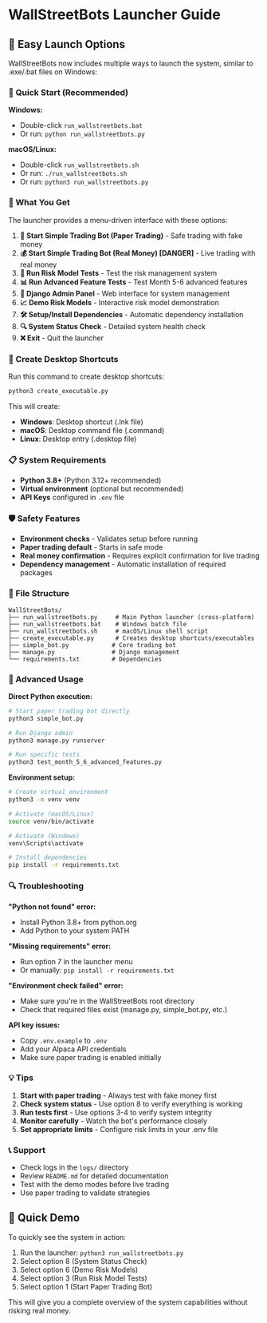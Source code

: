 # WallStreetBots Launcher Guide

## 🚀 Easy Launch Options

WallStreetBots now includes multiple ways to launch the system, similar to .exe/.bat files on Windows:

### 📱 Quick Start (Recommended)

**Windows:**
- Double-click `run_wallstreetbots.bat`
- Or run: `python run_wallstreetbots.py`

**macOS/Linux:**
- Double-click `run_wallstreetbots.sh` 
- Or run: `./run_wallstreetbots.sh`
- Or run: `python3 run_wallstreetbots.py`

### 🎯 What You Get

The launcher provides a menu-driven interface with these options:

1. **🚀 Start Simple Trading Bot (Paper Trading)** - Safe trading with fake money
2. **💰 Start Simple Trading Bot (Real Money) [DANGER]** - Live trading with real money
3. **🧪 Run Risk Model Tests** - Test the risk management system
4. **📊 Run Advanced Feature Tests** - Test Month 5-6 advanced features
5. **🔧 Django Admin Panel** - Web interface for system management
6. **📈 Demo Risk Models** - Interactive risk model demonstration
7. **🛠️ Setup/Install Dependencies** - Automatic dependency installation
8. **🔍 System Status Check** - Detailed system health check
9. **❌ Exit** - Quit the launcher

### 🔧 Create Desktop Shortcuts

Run this command to create desktop shortcuts:
```bash
python3 create_executable.py
```

This will create:
- **Windows**: Desktop shortcut (.lnk file)
- **macOS**: Desktop command file (.command)
- **Linux**: Desktop entry (.desktop file)

### 📋 System Requirements

- **Python 3.8+** (Python 3.12+ recommended)
- **Virtual environment** (optional but recommended)
- **API Keys** configured in `.env` file

### 🛡️ Safety Features

- **Environment checks** - Validates setup before running
- **Paper trading default** - Starts in safe mode
- **Real money confirmation** - Requires explicit confirmation for live trading
- **Dependency management** - Automatic installation of required packages

### 📂 File Structure

```
WallStreetBots/
├── run_wallstreetbots.py     # Main Python launcher (cross-platform)
├── run_wallstreetbots.bat    # Windows batch file
├── run_wallstreetbots.sh     # macOS/Linux shell script
├── create_executable.py      # Creates desktop shortcuts/executables
├── simple_bot.py            # Core trading bot
├── manage.py                # Django management
└── requirements.txt         # Dependencies
```

### 🚀 Advanced Usage

**Direct Python execution:**
```bash
# Start paper trading bot directly
python3 simple_bot.py

# Run Django admin
python3 manage.py runserver

# Run specific tests
python3 test_month_5_6_advanced_features.py
```

**Environment setup:**
```bash
# Create virtual environment
python3 -m venv venv

# Activate (macOS/Linux)
source venv/bin/activate

# Activate (Windows)
venv\Scripts\activate

# Install dependencies
pip install -r requirements.txt
```

### 🔍 Troubleshooting

**"Python not found" error:**
- Install Python 3.8+ from python.org
- Add Python to your system PATH

**"Missing requirements" error:**
- Run option 7 in the launcher menu
- Or manually: `pip install -r requirements.txt`

**"Environment check failed" error:**
- Make sure you're in the WallStreetBots root directory
- Check that required files exist (manage.py, simple_bot.py, etc.)

**API key issues:**
- Copy `.env.example` to `.env`
- Add your Alpaca API credentials
- Make sure paper trading is enabled initially

### 💡 Tips

1. **Start with paper trading** - Always test with fake money first
2. **Check system status** - Use option 8 to verify everything is working
3. **Run tests first** - Use options 3-4 to verify system integrity
4. **Monitor carefully** - Watch the bot's performance closely
5. **Set appropriate limits** - Configure risk limits in your .env file

### 📞 Support

- Check logs in the `logs/` directory
- Review `README.md` for detailed documentation
- Test with the demo modes before live trading
- Use paper trading to validate strategies

## 🎯 Quick Demo

To quickly see the system in action:

1. Run the launcher: `python3 run_wallstreetbots.py`
2. Select option 8 (System Status Check)
3. Select option 6 (Demo Risk Models)
4. Select option 3 (Run Risk Model Tests)
5. Select option 1 (Start Paper Trading Bot)

This will give you a complete overview of the system capabilities without risking real money.